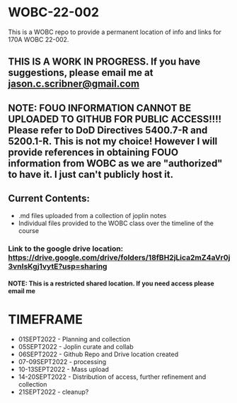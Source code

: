 # WOBC-22-002
This is a WOBC repo to provide a permanent location of info and links for 170A WOBC 22-002.

## THIS IS A WORK IN PROGRESS. If you have suggestions, please email me at jason.c.scribner@gmail.com

## NOTE: FOUO INFORMATION CANNOT BE UPLOADED TO GITHUB FOR PUBLIC ACCESS!!!! Please refer to DoD Directives 5400.7-R and 5200.1-R. This is not my choice! However I will provide references in obtaining FOUO information from WOBC as we are "authorized" to have it. I just can't publicly host it.


## Current Contents:
- .md files uploaded from a collection of joplin notes
- Individual files provided to the WOBC class over the timeline of the course

### Link to the google drive location: https://drive.google.com/drive/folders/18fBH2jLica2mZ4aVr0j3vnIsKgj1vytE?usp=sharing
#### NOTE: This is a restricted shared location. If you need access please email me






# TIMEFRAME
- 01SEPT2022 - Planning and collection
- 05SEPT2022 - Joplin curate and collab
- 06SEPT2022 - Github Repo and Drive location created
- 07-09SEPT2022 - processing
- 10-13SEPT2022 - Mass upload
- 14-20SEPT2022 - Distribution of access, further refinement and collection
- 21SEPT2022 - cleanup?
